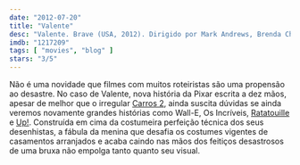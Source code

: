 ```yaml
---
date: "2012-07-20"
title: "Valente"
desc: "Valente. Brave (USA, 2012). Dirigido por Mark Andrews, Brenda Chapman, Steve Purcell. Escrito por Brenda Chapman, Mark Andrews, Steve Purcell, Brenda Chapman, Irene Mecchi, Michael Arndt. Com Kelly Macdonald, Billy Connolly, Emma Thompson, Julie Walters, Robbie Coltrane, Kevin McKidd, Craig Ferguson, Sally Kinghorn, Eilidh Fraser."
imdb: "1217209"
tags: [ "movies", "blog" ]
stars: "3/5"
---
```

Não é uma novidade que filmes com muitos roteiristas são uma propensão ao desastre. No caso de Valente, nova história da Pixar escrita a dez mãos, apesar de melhor que o irregular [Carros 2](/carros-2), ainda suscita dúvidas se ainda veremos novamente grandes histórias como Wall-E, Os Incríveis, [Ratatouille](/ratatouille) e [Up!](/up). Construída em cima da costumeira perfeição técnica dos seus desenhistas, a fábula da menina que desafia os costumes vigentes de casamentos arranjados e acaba caindo nas mãos dos feitiços desastrosos de uma bruxa não empolga tanto quanto seu visual.

